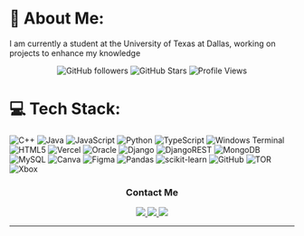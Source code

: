# 💫 About Me:
I am currently a student at the University of Texas at Dallas, working on projects to enhance my knowledge<br>


<!-- Badges -->
<p align="center">
  <img href="https://github.com/agadamshetty06" src="https://img.shields.io/github/followers/agadamshetty06?logo=GitHub&style=for-the-badge" alt="GitHub followers">
  <img href="https://github.com/agadamshetty06" src="https://img.shields.io/github/stars/agadamshetty06?logo=github&style=for-the-badge" alt="GitHub Stars"> 
  <img href="https://github.com/agadamshetty06" src="https://komarev.com/ghpvc/?username=agadamshetty06&style=for-the-badge&color=red" alt="Profile Views">
</p>

# 💻 Tech Stack:
![C++](https://img.shields.io/badge/c++-%2300599C.svg?style=for-the-badge&logo=c%2B%2B&logoColor=white) ![Java](https://img.shields.io/badge/java-%23ED8B00.svg?style=for-the-badge&logo=openjdk&logoColor=white) ![JavaScript](https://img.shields.io/badge/javascript-%23323330.svg?style=for-the-badge&logo=javascript&logoColor=%23F7DF1E) ![Python](https://img.shields.io/badge/python-3670A0?style=for-the-badge&logo=python&logoColor=ffdd54) ![TypeScript](https://img.shields.io/badge/typescript-%23007ACC.svg?style=for-the-badge&logo=typescript&logoColor=white) ![Windows Terminal](https://img.shields.io/badge/Windows%20Terminal-%234D4D4D.svg?style=for-the-badge&logo=windows-terminal&logoColor=white) ![HTML5](https://img.shields.io/badge/html5-%23E34F26.svg?style=for-the-badge&logo=html5&logoColor=white) ![Vercel](https://img.shields.io/badge/vercel-%23000000.svg?style=for-the-badge&logo=vercel&logoColor=white) ![Oracle](https://img.shields.io/badge/Oracle-F80000?style=for-the-badge&logo=oracle&logoColor=white) ![Django](https://img.shields.io/badge/django-%23092E20.svg?style=for-the-badge&logo=django&logoColor=white) ![DjangoREST](https://img.shields.io/badge/DJANGO-REST-ff1709?style=for-the-badge&logo=django&logoColor=white&color=ff1709&labelColor=gray) ![MongoDB](https://img.shields.io/badge/MongoDB-%234ea94b.svg?style=for-the-badge&logo=mongodb&logoColor=white) ![MySQL](https://img.shields.io/badge/mysql-4479A1.svg?style=for-the-badge&logo=mysql&logoColor=white) ![Canva](https://img.shields.io/badge/Canva-%2300C4CC.svg?style=for-the-badge&logo=Canva&logoColor=white) ![Figma](https://img.shields.io/badge/figma-%23F24E1E.svg?style=for-the-badge&logo=figma&logoColor=white) ![Pandas](https://img.shields.io/badge/pandas-%23150458.svg?style=for-the-badge&logo=pandas&logoColor=white) ![scikit-learn](https://img.shields.io/badge/scikit--learn-%23F7931E.svg?style=for-the-badge&logo=scikit-learn&logoColor=white) ![GitHub](https://img.shields.io/badge/github-%23121011.svg?style=for-the-badge&logo=github&logoColor=white) ![TOR](https://img.shields.io/badge/tor-%237E4798.svg?style=for-the-badge&logo=tor-project&logoColor=white) ![Xbox](https://img.shields.io/badge/xbox-%23107C10.svg?style=for-the-badge&logo=xbox&logoColor=white)

<!-- Socials -->
<h3 align="center">Contact Me</h3>
<p align="center">
  <a align="center" href="https://www.linkedin.com/in/aayush-gadamshetty-413697290/">
     <img src="https://img.shields.io/badge/LinkedIn-0077B5?style=for-the-badge&logo=linkedin&logoColor=white" />
  </a>
   <a align="center" href="https://mail.google.com/mail/?view=cm&to=aayushgadamshetty06@outlook.com">
     <img src="https://img.shields.io/badge/Personal-D14836?style=for-the-badge&logo=gmail&logoColor=white" />
  </a>
  <a align="center" href="https://mail.google.com/mail/?view=cm&to=axg230145@utdallas.edu">
     <img src="https://img.shields.io/badge/University-fc7b03?style=for-the-badge&logo=gmail&logoColor=white" />
  </a>
</p>

---

<!-- Proudly created with GPRM ( https://gprm.itsvg.in ) -->

